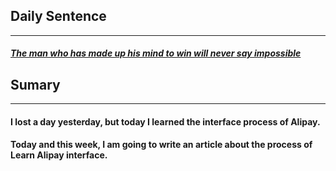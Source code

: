 ## **Daily Sentence**
---
#### <u>*The man who has made up his mind to win will never say impossible*</u>

## Sumary
---
#### I lost a day yesterday, but today I learned the interface process of Alipay.   
#### Today and this week, I am going to write an article about the process of Learn Alipay interface.